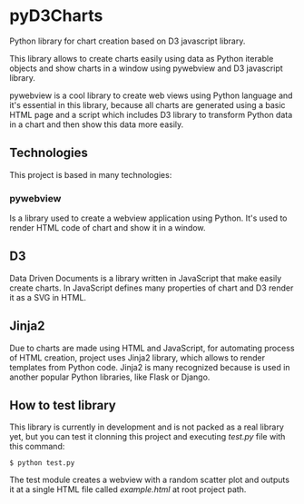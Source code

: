 # pyD3Charts
Python library for chart creation based on D3 javascript library.

This library allows to create charts easily using data as Python iterable objects and show charts in a window using pywebview and D3 javascript library.

pywebview is a cool library to create web views using Python language and it's essential in this library, because all charts are generated using a basic HTML page and a script which includes D3 library to transform Python data in a chart and then show this data more easily.

## Technologies
This project is based in many technologies:

### pywebview
Is a library used to create a webview application using Python. It's used to render HTML code of chart and show it in a window.

## D3
Data Driven Documents is a library written in JavaScript that make easily create charts. In JavaScript defines many properties of chart and D3 render it as a SVG in HTML.

## Jinja2
Due to charts are made using HTML and JavaScript, for automating process of HTML creation, project uses Jinja2 library, which allows to render templates from Python code. Jinja2 is many recognized because is used in another popular Python libraries, like Flask or Django.

## How to test library
This library is currently in development and is not packed as a real library yet, but you can test it clonning this project and executing *test.py* file with this command:

```
$ python test.py
```

The test module creates a webview with a random scatter plot and outputs it at a single HTML file called *example.html* at root project path.